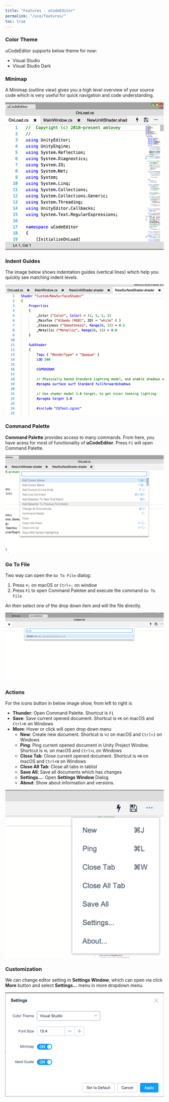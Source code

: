 ```yaml
---
title: "Features - uCodeEditor"
permalink: "/uce/features/"
toc: true
---
```


### Color Theme

uCodeEditor supports below theme for now:

- Visual Studio
- Visual Studio Dark

### Minimap

A Minimap (outline view) gives you a high level overview of your source code which is very useful for quick navigation and code understanding.

![minimap.png](/assets/images/uce/minimap.png)

### Indent Guides

The image below shows indentation guides (vertical lines) which help you quickly see matching indent levels.

![ident-guide](/assets/images/uce/ident-guide.png)

### Command Palette

**Command Palette** provides access to many commands. From here, you have acess for most of functionality of __uCodeEditor__. Press `F1` will open Command Palette.

![](/assets/images/uce/commands-.png)

### Go To File

Two way can open the `Go To File` dialog:

1. Press `⌘;` on macOS or `Ctrl+;` on window
2. Press `F1` to open Command Paletee and execute the command `Go To File`

An then select one of the drop down item and will the file directly. 

![](/assets/images/uce/gotofile.png)

### Actions

For the icons button in below image show, from left to right is 

- __Thunder__: Open Command Palette. Shortcut is `F1`
- __Save__: Save current opened document. Shortcut is `⌘K` on macOS and `Ctrl+K` on Windows
- __More__: Hover or click will open drop down menu
  - __New__: Create new document. Shortcut is `⌘J` on macOS and `Ctrl+J` on Windows
  - __Ping__: Ping current opened document in Unity Project Window. Shortcut is `⌘L` on macOS and `Ctrl+L` on Windows
  - __Close Tab__: Close current opened document. Shortcut is `⌘W` on macOS and `Ctrl+W` on Windows
  - __Close All Tab__: Close all tabs in tablist
  - __Save All__: Save all documents which has changes
  - __Settings...__: Open __Settings Window__ Dialog
  - __About__: Show about information and versions.

![](/assets/images/uce/more.png)

### Customization

We can change editor setting in __Settings Window__, which can open via click __More__ button and select __Settings...__ menu in more dropdown menu.

![](/assets/images/uce/settings.png)
